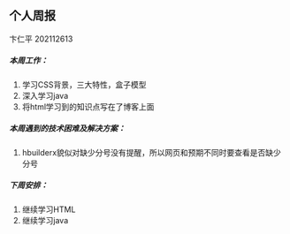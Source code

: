 ## 个人周报

卞仁平 202112613

##### 本周工作：

1. 学习CSS背景，三大特性，盒子模型
2. 深入学习java
3. 将html学习到的知识点写在了博客上面

##### 本周遇到的技术困难及解决方案：

1. hbuilderx貌似对缺少分号没有提醒，所以网页和预期不同时要查看是否缺少分号

##### 下周安排：

1. 继续学习HTML
2. 继续学习java

